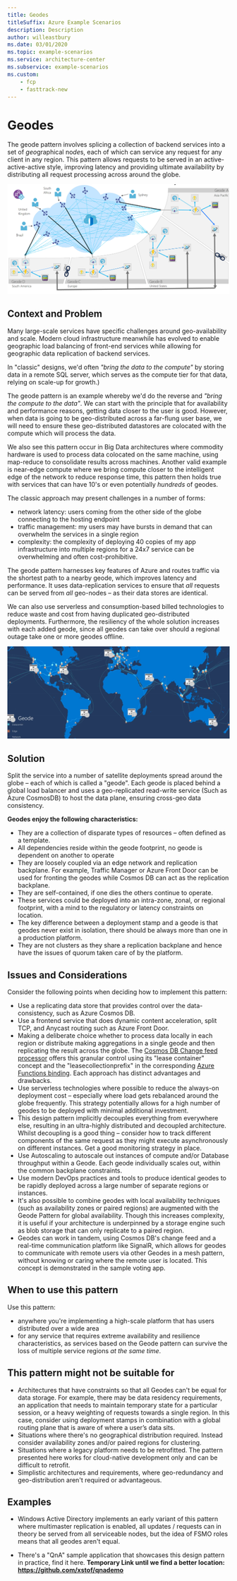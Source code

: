 ```yaml
---
title: Geodes
titleSuffix: Azure Example Scenarios
description: Description
author: willeastbury
ms.date: 03/01/2020
ms.topic: example-scenarios
ms.service: architecture-center
ms.subservice: example-scenarios
ms.custom:
    - fcp
    - fasttrack-new
---
```


# Geodes

The geode pattern involves splicing a collection of backend services into a set of *geo*graphical no*de*s, each of which can service any request for any client in any region. This pattern allows requests to be served in an active-active-active style, improving latency and providing ultimate availability by distributing all request processing across around the globe.

![geode-overview](./images/geode-dist.png)


## Context and Problem

Many large-scale services have specific challenges around geo-availability and scale. Modern cloud infrastructure meanwhile has evolved to enable geographic load balancing of front-end services while allowing for geographic data replication of backend services.

In "classic" designs, we'd often *"bring the data to the compute"* by storing data in a remote SQL server, which serves as the compute tier for that data, relying on scale-up for growth.)

The geode pattern is an example whereby we'd do the reverse and *"bring the compute to the data"*. We can start with the principle that for availability and performance reasons, getting data closer to the user is good. However, when data is going to be geo-distributed across a far-flung user base, we will need to ensure these geo-distributed datastores are colocated with the compute which will process the data.

We also see this pattern occur in Big Data architectures where commodity hardware is used to process data colocated on the same machine, using map-reduce to consolidate results across machines. Another valid example is near-edge compute where we bring compute closer to the intelligent edge of the network to reduce response time, this pattern then holds true with services that can have 10's or even potentially *hundreds* of geodes. 

The classic approach may present challenges in a number of forms: 
- network latency: users coming from the other side of the globe connecting to the hosting endpoint
- traffic management: my users may have bursts in demand that can overwhelm the services in a single region
- complexity: the complexity of deploying 40 copies of my app infrastructure into multiple regions for a 24x7 service can be overwhelming and often cost-prohibitive.

The geode pattern harnesses key features of Azure and routes traffic via the shortest path to a nearby geode, which improves latency and performance. It uses data-replication services to ensure that _all_ requests can be served from _all_ geo-nodes – as their data stores are identical.  

We can also use serverless and consumption-based billed technologies to reduce waste and cost from having duplicated geo-distributed deployments. Furthermore, the resiliency of the whole solution increases with each added geode, since all geodes can take over should a regional outage take one or more geodes offline.

![geode-map](./images/geode.jpg)

## Solution

Split the service into a number of satellite deployments spread around the globe – each of which is called a "geode". Each geode is placed behind a global load balancer and uses a geo-replicated read-write service (Such as Azure CosmosDB) to host the data plane, ensuring cross-geo data consistency.

**Geodes enjoy the following characteristics:**
- They are a collection of disparate types of resources – often defined as a template.
- All dependencies reside within the geode footprint, no geode is dependent on another to operate
- They are loosely coupled via an edge network and replication backplane. For example, Traffic Manager or Azure Front Door can be used for fronting the geodes while Cosmos DB can act as the replication backplane.
- They are self-contained, if one dies the others continue to operate.
- These services could be deployed into an intra-zone, zonal, or regional footprint, with a mind to the regulatory or latency constraints on location.
- The key difference between a deployment stamp and a geode is that geodes never exist in isolation, there should be always more than one in a production platform.
- They are not clusters as they share a replication backplane and hence have the issues of quorum taken care of by the platform.

## Issues and Considerations

Consider the following points when deciding how to implement this pattern:
- Use a replicating data store that provides control over the data-consistency, such as Azure Cosmos DB. 
- Use a frontend service that does dynamic content acceleration, split TCP, and Anycast routing such as Azure Front Door.
- Making a deliberate choice whether to process data locally in each region or distribute making aggregations in a single geode and then replicating the result across the globe. The [Cosmos DB Change feed processor](https://docs.microsoft.com/en-us/azure/cosmos-db/change-feed-processor) offers this granular control using its "lease container" concept and the "leasecollectionprefix" in the corresponding [Azure Functions binding](https://docs.microsoft.com/en-us/azure/cosmos-db/change-feed-functions).  Each approach has distinct advantages and drawbacks.
- Use serverless technologies where possible to reduce the always-on deployment cost – especially where load gets rebalanced around the globe frequently. This strategy potentially allows for a high number of geodes to be deployed with minimal additional investment.
- This design pattern implicitly decouples everything from everywhere else, resulting in an ultra-highly distributed and decoupled architecture. Whilst decoupling is a good thing – consider how to track different components of the same request as they might execute asynchronously on different instances.  Get a good monitoring strategy in place.
- Use Autoscaling to autoscale out instances of compute and/or Database throughput within a Geode.  Each geode individually scales out, within the common backplane constraints.
- Use modern DevOps practices and tools to produce identical geodes to be rapidly deployed across a large number of separate regions or instances.
- It's also possible to combine geodes with local availability techniques (such as availability zones or paired regions) are augmented with the Geode Pattern for global availability. Though this increases complexity, it is useful if your architecture is underpinned by a storage engine such as blob storage that can only replicate to a paired region.
- Geodes can work in tandem, using Cosmos DB's change feed and a real-time communication platform like SignalR, which allows for geodes to communicate with remote users via other Geodes in a mesh pattern, without knowing or caring where the remote user is located. This concept is demonstrated in the sample voting app.

## When to use this pattern

Use this pattern: 
- anywhere you're implementing a high-scale platform that has users distributed over a wide area
- for any service that requires extreme availability and resilience characteristics, as services based on the Geode pattern can survive the loss of multiple service regions *at the same time*.

## This pattern might not be suitable for

- Architectures that have constraints so that all Geodes can't be equal for data storage. For example, there may be data residency requirements, an application that needs to maintain temporary state for a particular session, or a heavy weighting of requests towards a single region. In this case, consider using deployment stamps in combination with a global routing plane that is aware of where a user’s data sits.
- Situations where there's no geographical distribution required.  Instead consider availability zones and/or paired regions for clustering.
- Situations where a legacy platform needs to be retrofitted.  The pattern presented here works for cloud-native development only and can be difficult to retrofit.
- Simplistic architectures and requirements, where geo-redundancy and geo-distribution aren't required or advantageous.

## Examples

- Windows Active Directory implements an early variant of this pattern where multimaster replication is enabled, all updates / requests can in theory be served from all serviceable nodes, but the idea of FSMO roles means that all geodes aren't equal.

- There's a "QnA" sample application that showcases this design pattern in practice, find it here.  **Temporary Link until we find a better location: https://github.com/xstof/qnademo**



